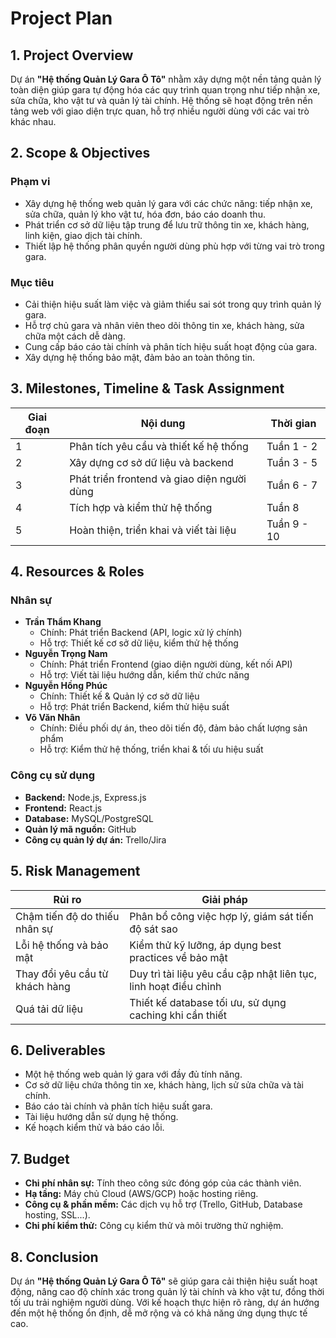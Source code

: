 # Project Plan

## 1. Project Overview
Dự án **"Hệ thống Quản Lý Gara Ô Tô"** nhằm xây dựng một nền tảng quản lý toàn diện giúp gara tự động hóa các quy trình quan trọng như tiếp nhận xe, sửa chữa, kho vật tư và quản lý tài chính. Hệ thống sẽ hoạt động trên nền tảng web với giao diện trực quan, hỗ trợ nhiều người dùng với các vai trò khác nhau.

## 2. Scope & Objectives

### **Phạm vi**
- Xây dựng hệ thống web quản lý gara với các chức năng: tiếp nhận xe, sửa chữa, quản lý kho vật tư, hóa đơn, báo cáo doanh thu.
- Phát triển cơ sở dữ liệu tập trung để lưu trữ thông tin xe, khách hàng, linh kiện, giao dịch tài chính.
- Thiết lập hệ thống phân quyền người dùng phù hợp với từng vai trò trong gara.

### **Mục tiêu**
- Cải thiện hiệu suất làm việc và giảm thiểu sai sót trong quy trình quản lý gara.
- Hỗ trợ chủ gara và nhân viên theo dõi thông tin xe, khách hàng, sửa chữa một cách dễ dàng.
- Cung cấp báo cáo tài chính và phân tích hiệu suất hoạt động của gara.
- Xây dựng hệ thống bảo mật, đảm bảo an toàn thông tin.

## 3. Milestones, Timeline & Task Assignment

| Giai đoạn | Nội dung | Thời gian |
|-----------|--------------------------------|----------------|
| 1 | Phân tích yêu cầu và thiết kế hệ thống | Tuần 1 - 2 |
| 2 | Xây dựng cơ sở dữ liệu và backend | Tuần 3 - 5 |
| 3 | Phát triển frontend và giao diện người dùng | Tuần 6 - 7 |
| 4 | Tích hợp và kiểm thử hệ thống | Tuần 8 |
| 5 | Hoàn thiện, triển khai và viết tài liệu | Tuần 9 - 10 |

## 4. Resources & Roles

### **Nhân sự**
- **Trần Thẩm Khang**
  - Chính: Phát triển Backend (API, logic xử lý chính)
  - Hỗ trợ: Thiết kế cơ sở dữ liệu, kiểm thử hệ thống
- **Nguyễn Trọng Nam**
  - Chính: Phát triển Frontend (giao diện người dùng, kết nối API)
  - Hỗ trợ: Viết tài liệu hướng dẫn, kiểm thử chức năng
- **Nguyễn Hồng Phúc**
  - Chính: Thiết kế & Quản lý cơ sở dữ liệu
  - Hỗ trợ: Phát triển Backend, kiểm thử hiệu suất
- **Võ Văn Nhân**
  - Chính: Điều phối dự án, theo dõi tiến độ, đảm bảo chất lượng sản phẩm
  - Hỗ trợ: Kiểm thử hệ thống, triển khai & tối ưu hiệu suất

### **Công cụ sử dụng**
- **Backend:** Node.js, Express.js
- **Frontend:** React.js
- **Database:** MySQL/PostgreSQL
- **Quản lý mã nguồn:** GitHub
- **Công cụ quản lý dự án:** Trello/Jira

## 5. Risk Management

| Rủi ro | Giải pháp |
|---------------------------|------------------------------------------------|
| Chậm tiến độ do thiếu nhân sự | Phân bổ công việc hợp lý, giám sát tiến độ sát sao |
| Lỗi hệ thống và bảo mật | Kiểm thử kỹ lưỡng, áp dụng best practices về bảo mật |
| Thay đổi yêu cầu từ khách hàng | Duy trì tài liệu yêu cầu cập nhật liên tục, linh hoạt điều chỉnh |
| Quá tải dữ liệu | Thiết kế database tối ưu, sử dụng caching khi cần thiết |

## 6. Deliverables
- Một hệ thống web quản lý gara với đầy đủ tính năng.
- Cơ sở dữ liệu chứa thông tin xe, khách hàng, lịch sử sửa chữa và tài chính.
- Báo cáo tài chính và phân tích hiệu suất gara.
- Tài liệu hướng dẫn sử dụng hệ thống.
- Kế hoạch kiểm thử và báo cáo lỗi.

## 7. Budget
- **Chi phí nhân sự:** Tính theo công sức đóng góp của các thành viên.
- **Hạ tầng:** Máy chủ Cloud (AWS/GCP) hoặc hosting riêng.
- **Công cụ & phần mềm:** Các dịch vụ hỗ trợ (Trello, GitHub, Database hosting, SSL...).
- **Chi phí kiểm thử:** Công cụ kiểm thử và môi trường thử nghiệm.

## 8. Conclusion
Dự án **"Hệ thống Quản Lý Gara Ô Tô"** sẽ giúp gara cải thiện hiệu suất hoạt động, nâng cao độ chính xác trong quản lý tài chính và kho vật tư, đồng thời tối ưu trải nghiệm người dùng. Với kế hoạch thực hiện rõ ràng, dự án hướng đến một hệ thống ổn định, dễ mở rộng và có khả năng ứng dụng thực tế cao.
